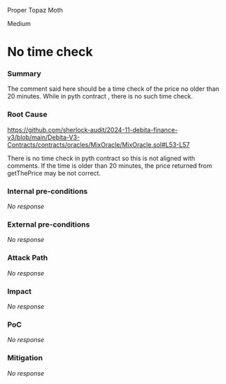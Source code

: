 Proper Topaz Moth

Medium

# No time check

### Summary

The comment said here should be a time check of the price no older than 20 minutes. While in pyth contract , there is no such time check.

### Root Cause

https://github.com/sherlock-audit/2024-11-debita-finance-v3/blob/main/Debita-V3-Contracts/contracts/oracles/MixOracle/MixOracle.sol#L53-L57

There is no time check in pyth contract so this is not aligned with comments. If the time is older than 20 minutes, the price returned from getThePrice may be not correct.

### Internal pre-conditions

_No response_

### External pre-conditions

_No response_

### Attack Path

_No response_

### Impact

_No response_

### PoC

_No response_

### Mitigation

_No response_